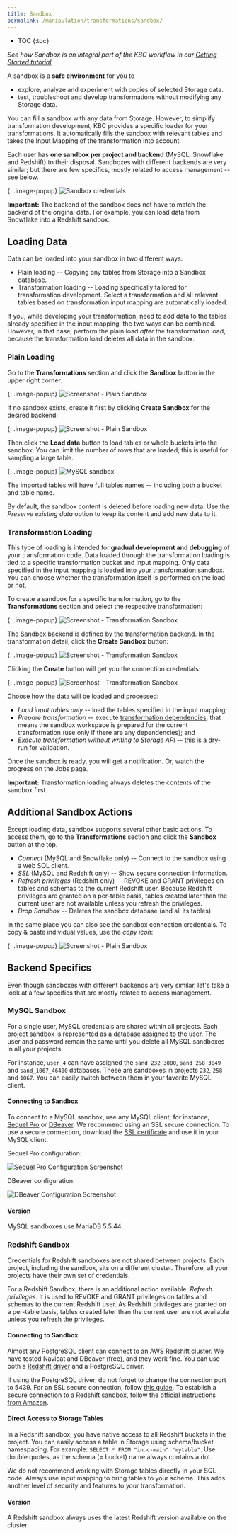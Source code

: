 ```yaml
---
title: Sandbox
permalink: /manipulation/transformations/sandbox/
---
```


* TOC
{:toc}

*See how Sandbox is an integral part of the KBC workflow in our [Getting Started tutorial](/overview/tutorial/manipulate/sandbox/).*

A sandbox is a **safe environment** for you to 

- explore, analyze and experiment with copies of selected Storage data. 
- test, troubleshoot and develop transformations without modifying any Storage data.

You can fill a sandbox with any data from Storage. However, to simplify transformation development, 
KBC provides a specific loader for your transformations. 
It automatically fills the sandbox with relevant tables and takes the Input Mapping of the transformation into account.

Each user has **one sandbox per project and backend** (MySQL, Snowflake and Redshift) to their disposal. 
Sandboxes with different backends are very similar; but there are few specifics, mostly related to access management -- see below. 

{: .image-popup}
![Sandbox credentials](/manipulation/transformations/sandbox/sandbox-credentials.png)

**Important:** The backend of the sandbox does not have to match the backend of the original data. 
For example, you can load data from Snowflake into a Redshift sandbox.


## Loading Data

Data can be loaded into your sandbox in two different ways:

- Plain loading -- Copying any tables from Storage into a Sandbox database. 
- Transformation loading -- Loading specifically tailored for transformation development. 
Select a transformation and all relevant tables based on transformation input mapping are automatically loaded. 

If you, while developing your transformation, need to add data to the tables already specified in the input mapping, 
the two ways can be combined. However, in that case, perform the plain load *after* the transformation load, 
because the transformation load deletes all data in the sandbox.
  
### Plain Loading

Go to the **Transformations** section and click the **Sandbox** button in the upper right corner.

{: .image-popup}
![Screenshot - Plain Sandbox](/manipulation/transformations/sandbox/howto-plain-sandbox-1.png)

If no sandbox exists, create it first by clicking **Create Sandbox** for the desired backend: 

{: .image-popup}
![Screenshot - Plain Sandbox](/manipulation/transformations/sandbox/howto-plain-sandbox-2.png)

Then click the **Load data** button to load tables or whole buckets into the sandbox. 
You can limit the number of rows that are loaded; this is useful for sampling a large table. 

{: .image-popup}
![MySQL sandbox](/manipulation/transformations/sandbox/sandbox-mysql-load-data.png)

The imported tables will have full tables names -- including both a bucket and table name.

By default, the sandbox content is deleted before loading new data. 
Use the *Preserve existing data* option to keep its content and add new data to it.


### Transformation Loading

This type of loading is intended for **gradual development and debugging** of your transformation code. 
Data loaded through the transformation loading is tied to a specific transformation bucket and input mapping. 
Only data specified in the input mapping is loaded into your transformation sandbox. 
You can choose whether the transformation itself is performed on the load or not.

To create a sandbox for a specific transformation, go to the **Transformations** section and select the respective transformation:

{: .image-popup}
![Screenshot - Transformation Sandbox](/manipulation/transformations/sandbox/howto-transformation-sandbox-1.png)

The Sandbox backend is defined by the transformation backend. In the transformation detail, 
click the **Create Sandbox** button:

{: .image-popup}
![Screenshot - Transformation Sandbox](/manipulation/transformations/sandbox/howto-transformation-sandbox-2.png)

Clicking the **Create** button will get you the connection credentials:

{: .image-popup}
![Screenhost - Transformation Sandbox](/manipulation/transformations/sandbox/transformation-sandbox.png)

Choose how the data will be loaded and processed:

 - *Load input tables only* -- load the tables specified in the input mapping; 
 - *Prepare transformation* -- execute [transformation dependencies](/manipulation/transformations/#dependencies), that means the sandbox workspace is prepared for the current transformation (use only if there are any dependencies); and
 - *Execute transformation without writing to Storage API* -- this is a dry-run for validation.
 
Once the sandbox is ready, you will get a notification. Or, watch the progress on the Jobs page. 

**Important:** Transformation loading always deletes the contents of the sandbox first. 

## Additional Sandbox Actions

Except loading data, sandbox supports several other basic actions. To access them, go to the **Transformations** section 
and click the **Sandbox** button at the top.

  - *Connect* (MySQL and Snowflake only) -- Connect to the sandbox using a web SQL client. 
  - *SSL* (MySQL and Redshift only) -- Show secure connection information.
  - *Refresh privileges* (Redshift only) -- REVOKE and GRANT privileges on tables and schemas to the current Redshift user. Because  Redshift privileges are granted on a per-table basis, tables created later than the current user are not available unless you refresh the privileges.
  - *Drop Sandbox* -- Deletes the sandbox database (and all its tables)

In the same place you can also see the sandbox connection credentials. To copy & paste individual values, use the *copy icon*:

{: .image-popup}
![Screenshot - Plain Sandbox](/manipulation/transformations/sandbox/howto-plain-sandbox-3.png)

## Backend Specifics

Even though sandboxes with different backends are very similar, let's take a look at a few specifics that are mostly related to access management.

### MySQL Sandbox

For a single user, MySQL credentials are shared within all projects. Each project sandbox is represented as a database assigned to the user. 
The user and password remain the same until you delete all MySQL sandboxes in all your projects.  

For instance, `user_4` can have assigned the `sand_232_3800`, `sand_258_3849` and `sand_1067_46400` databases. 
These are sandboxes in projects `232`, `258` and `1067`. You can easily switch between them in your favorite MySQL client.


#### Connecting to Sandbox

To connect to a MySQL sandbox, use any MySQL client; for instance, [Sequel Pro](http://www.sequelpro.com/) or
[DBeaver](http://dbeaver.jkiss.org/download/). 
We recommend using an SSL secure connection. 
To use a secure connection, download the [SSL certificate](https://d3iz2gfan5zufq.cloudfront.net/files/sh-tapi.ca.pem) 
and use it in your MySQL client.

Sequel Pro configuration:

![Sequel Pro Configuration Screenshot](/manipulation/transformations/sandbox/sequelpro-ssl.png)

DBeaver configuration:

![DBeaver Configuration Screenshot](/manipulation/transformations/sandbox/dbeaver-ssl.png)

#### Version

MySQL sandboxes use MariaDB 5.5.44. 

### Redshift Sandbox

Credentials for Redshift sandboxes are not shared between projects. Each project, including the sandbox, 
sits on a different cluster. Therefore, all your projects have their own set of credentials.

For a Redshift Sandbox, there is an additional action available: *Refresh privileges*. 
It is used to REVOKE and GRANT privileges on tables and schemas to the current Redshift user. 
As Redshift privileges are granted on a per-table basis, tables created later than the current user are not 
available unless you refresh the privileges.

#### Connecting to Sandbox

Almost any PostgreSQL client can connect to an AWS Redshift cluster. We have tested Navicat and DBeaver (free), and 
they work fine. You can use both a [Redshift driver](http://docs.aws.amazon.com/redshift/latest/mgmt/configure-jdbc-connection.html) 
and a PostgreSQL driver. 

If using the PostgreSQL driver, do not forget to change the connection port to 5439.
For an SSL secure connection, follow [this guide](http://docs.aws.amazon.com/redshift/latest/mgmt/connecting-ssl-support.html). 
To establish a secure connection to a Redshift sandbox, follow the 
[official instructions from Amazon](http://docs.aws.amazon.com/redshift/latest/mgmt/connecting-ssl-support.html).

#### Direct Access to Storage Tables

In a Redshift sandbox, you have native access to all Redshift buckets in the project. 
You can easily access a table in Storage using schema/bucket namespacing. For example: `SELECT * FROM "in.c-main"."mytable"`. 
Use double quotes, as the schema (= bucket) name always contains a dot.
   
We do not recommend working with Storage tables directly in your SQL code. 
Always use input mapping to bring tables to your schema. 
This adds another level of security and features to your transformation. 

#### Version

A Redshift sandbox always uses the latest Redshift version available on the cluster.  

